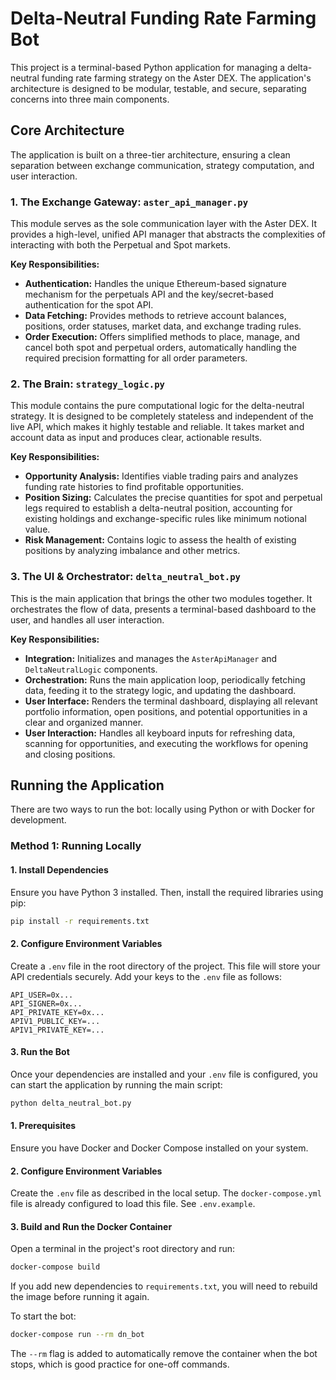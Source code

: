 # Delta-Neutral Funding Rate Farming Bot

This project is a terminal-based Python application for managing a delta-neutral funding rate farming strategy on the Aster DEX. The application's architecture is designed to be modular, testable, and secure, separating concerns into three main components.

## Core Architecture

The application is built on a three-tier architecture, ensuring a clean separation between exchange communication, strategy computation, and user interaction.

### 1. The Exchange Gateway: `aster_api_manager.py`

This module serves as the sole communication layer with the Aster DEX. It provides a high-level, unified API manager that abstracts the complexities of interacting with both the Perpetual and Spot markets.

**Key Responsibilities:**
- **Authentication:** Handles the unique Ethereum-based signature mechanism for the perpetuals API and the key/secret-based authentication for the spot API.
- **Data Fetching:** Provides methods to retrieve account balances, positions, order statuses, market data, and exchange trading rules.
- **Order Execution:** Offers simplified methods to place, manage, and cancel both spot and perpetual orders, automatically handling the required precision formatting for all order parameters.

### 2. The Brain: `strategy_logic.py`

This module contains the pure computational logic for the delta-neutral strategy. It is designed to be completely stateless and independent of the live API, which makes it highly testable and reliable. It takes market and account data as input and produces clear, actionable results.

**Key Responsibilities:**
- **Opportunity Analysis:** Identifies viable trading pairs and analyzes funding rate histories to find profitable opportunities.
- **Position Sizing:** Calculates the precise quantities for spot and perpetual legs required to establish a delta-neutral position, accounting for existing holdings and exchange-specific rules like minimum notional value.
- **Risk Management:** Contains logic to assess the health of existing positions by analyzing imbalance and other metrics.

### 3. The UI & Orchestrator: `delta_neutral_bot.py`

This is the main application that brings the other two modules together. It orchestrates the flow of data, presents a terminal-based dashboard to the user, and handles all user interaction.

**Key Responsibilities:**
- **Integration:** Initializes and manages the `AsterApiManager` and `DeltaNeutralLogic` components.
- **Orchestration:** Runs the main application loop, periodically fetching data, feeding it to the strategy logic, and updating the dashboard.
- **User Interface:** Renders the terminal dashboard, displaying all relevant portfolio information, open positions, and potential opportunities in a clear and organized manner.
- **User Interaction:** Handles all keyboard inputs for refreshing data, scanning for opportunities, and executing the workflows for opening and closing positions.

## Running the Application

There are two ways to run the bot: locally using Python or with Docker for development.

### Method 1: Running Locally

#### 1. Install Dependencies

Ensure you have Python 3 installed. Then, install the required libraries using pip:

```bash
pip install -r requirements.txt
```

#### 2. Configure Environment Variables

Create a `.env` file in the root directory of the project. This file will store your API credentials securely. Add your keys to the `.env` file as follows:

```
API_USER=0x...
API_SIGNER=0x...
API_PRIVATE_KEY=0x...
APIV1_PUBLIC_KEY=...
APIV1_PRIVATE_KEY=...
```

#### 3. Run the Bot

Once your dependencies are installed and your `.env` file is configured, you can start the application by running the main script:

```bash
python delta_neutral_bot.py
```

#### 1. Prerequisites

Ensure you have Docker and Docker Compose installed on your system.

#### 2. Configure Environment Variables

Create the `.env` file as described in the local setup. The `docker-compose.yml` file is already configured to load this file. See `.env.example`.

#### 3. Build and Run the Docker Container

Open a terminal in the project's root directory and run:

```bash
docker-compose build
```

If you add new dependencies to `requirements.txt`, you will need to rebuild the image before running it again.

To start the bot:

```bash
docker-compose run --rm dn_bot
```

The `--rm` flag is added to automatically remove the container when the bot stops, which is good practice for one-off commands.
